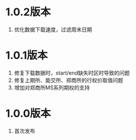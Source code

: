 # 1.0.2版本

1. 优化数据下载速度，过滤周末日期

# 1.0.1版本

1. 修复下载数据时，start/end缺失时区时导致的问题
2. 修复上期所、能交所、郑商所的行权价取值问题
3. 增加对郑商所MS系列期权的支持

# 1.0.0版本

1. 首次发布